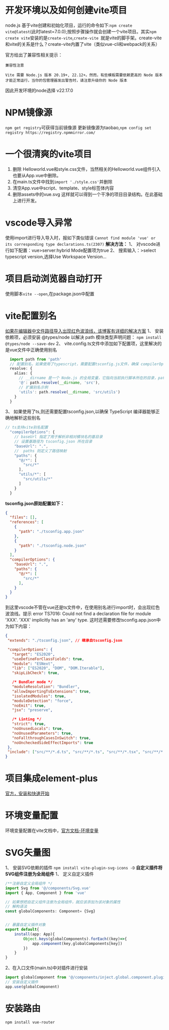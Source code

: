 # 开发环境以及如何创建vite项目
 node.js 
基于vite创建和初始化项目，运行的命令如下:`npm create vite@latest`(此时latest=7.0.0);按照步骤操作就会创建一个vite项目。其实`npm create vite`安装的是`create-vite`,`create-vite `就是vite的脚手架。create-vite和vite的关系是什么？create-vite内置了vite（类似vue-cli和webpack的关系）


官方给出了兼容性相关提示：
```text
兼容性注意

Vite 需要 Node.js 版本 20.19+, 22.12+。然而，有些模板需要依赖更高的 Node 版本才能正常运行，当你的包管理器发出警告时，请注意升级你的 Node 版本
```
因此开发环境的node选择 v22.17.0
# NPM镜像源
`npm get registry`可获得当前镜像源
更新镜像源为taobao,`npm config set registry https://registry.npmmirror.com/`

# 一个很清爽的vite项目
1. 删除 Helloworld.vue和style.css文件，当然相关的Helloworld.vue组件引入也要从App.vue中删除。
2. 在main.ts文件中找到`import './style.css'`并删除
3. 清空App.vue中script、template、style标签体内容
4. 删除assets中的vue.svg
这样就可以得到一个干净的项目目录结构。在此基础上进行开发。

# vscode导入异常
使用import进行导入导入时，报如下类似错误
`Cannot find module 'vue' or its corresponding type declarations.ts(2307)`
**解决方法：**
1、 对vscode进行如下配置：vue>server:hybrid Mode配置项为true
2、 搜索输入：>select typescript version,选择Use Workspace Version...

# 项目启动浏览器自动打开
使用脚本`vite --open`,在package.json中配置


# vite配置别名
[如果在编辑器中文件路径导入出现红色波浪线，该博客有详细的解决方案](https://blog.csdn.net/snans/article/details/143361702)
1、 安装依赖项，必须安装 @types/node 以解决 path 模块类型声明问题：
`npm install @types/node --save-dev`
2、 vite.config.ts文件中添加如下配置项，这里解决的是vue文件中正确使用别名
```ts
  import path from 'path'
  // 配置别名，如果使用了typescript，需要配置tsconfig.js文件，确保 compilerOptions 字段中存在 baseUrl 和 paths 属性
  resolve: {
    alias: {
      // __dirname 是一个 Node.js 的全局变量，它指向当前执行脚本所在的目录，path.resolve 方法用于将路径或路径段解析为绝对路径。
      '@': path.resolve(__dirname, 'src'),
      // 扩展别名示例
      'utils': path.resolve(__dirname, 'src/utils') 
    }
  }
```

3、 如果使用了ts,则还需要配置tsconfig.json,以确保 TypeScript 编译器能够正确地解析这些别名
```ts
// ts支持vite别名配置
  "compilerOptions": {
    // baseUrl 指定了用于解析非相对模块名的基目录
    // 设置基路径为 tsconfig.json 所在目录 
    "baseUrl": ".",
    //  paths 则定义了路径映射
    "paths": {
      "@/*": [
        "src/*"
      ],
      "utils/*": [
        "src/utils/*"
      ]
    }
  } 
```
**tsconfig.json原始配置如下：**
```json
{
  "files": [],
  "references": [
    {
      "path": "./tsconfig.app.json"
    },
    {
      "path": "./tsconfig.node.json"
    }
  ],
  "compilerOptions": {
    "baseUrl": ".",
    "paths": {
      "@/*": [
        "src/*"
      ],
    }
  }
}
```
到这里vscode不管在vue还是ts文件中，在使用别名进行import时，会出现红色波浪线。提示
error TS7016: Could not find a declaration file for module 'XXX'.
 'XXX' implicitly has an 'any' type.
 这时还需要修改tsconfig.app.json中为如下内容：
 ```json
{
  "extends": "./tsconfig.json", // 继承自tsconfig.json

  "compilerOptions": {
    "target": "ES2020",
    "useDefineForClassFields": true,
    "module": "ESNext",
    "lib": ["ES2020", "DOM", "DOM.Iterable"],
    "skipLibCheck": true,

    /* Bundler mode */
    "moduleResolution": "Bundler",
    "allowImportingTsExtensions": true,
    "isolatedModules": true,
    "moduleDetection": "force",
    "noEmit": true,
    "jsx": "preserve",

    /* Linting */
    "strict": true,
    "noUnusedLocals": true,
    "noUnusedParameters": true,
    "noFallthroughCasesInSwitch": true,
    "noUncheckedSideEffectImports": true
  },
  "include": ["src/**/*.d.ts", "src/**/*.ts", "src/**/*.tsx", "src/**/*.vue"]
}

 ```
                        

# 项目集成element-plus
[官方，安装和快速开始](https://cn.element-plus.org/zh-CN/guide/installation.html)

# 环境变量配置
环境变量配置在vite文档中，[官方文档-环境变量](https://cn.vite.dev/guide/env-and-mode.html)

# SVG矢量图
1、 安装SVG依赖的插件
`npm install vite-plugin-svg-icons -D`
**自定义插件将SVG组件注册为全局组件**
1、 定义自定义插件
```ts
/**注册自定义全局组件 */
import Svg from '@/components/Svg.vue'
import { App, Component } from 'vue'

// 如果想把自定义组件注册为全局组件，就应该添加为该对象的属性
// 解构语法
const globalComponents: Component= {Svg}


// 暴露自定义插件对象
export default{
    install(app: App){
        Object.keys(globalComponents).forEach((key)=>{
            app.component(key,globalComponents[key])
        })
    }
}
```
2、在入口文件(main.ts)中对插件进行安装
```ts
import globalComponent from '@/components/inject.global.component.plugin.ts'
// 安装自定义插件
app.use(globalComponent)
```
# 安装路由
`npm install vue-router`